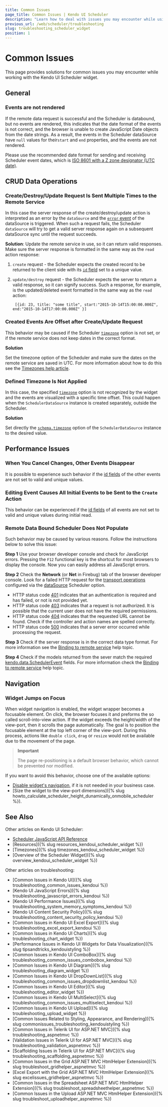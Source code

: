 ```yaml
---
title: Common Issues
page_title: Common Issues | Kendo UI Scheduler
description: "Learn how to deal with issues you may encounter while using the Kendo UI Scheduler widget."
previous_url: /web/scheduler/troubleshooting
slug: troubleshooting_scheduler_widget
position: 1
---
```


# Common Issues

This page provides solutions for common issues you may encounter while working with the Kendo UI Scheduler widget.

## General

### Events are not rendered

If the remote data request is successful and the Scheduler is databound, but no events are rendered, this indicates that the date format of the events is not correct, and the browser is unable to create JavaScript Date objects from the date strings. As a result, the events in the Scheduler dataSource have `null` values for their`start` and `end` properties, and the events are not rendered.

Please use the recommended date format for sending and receiving Scheduler event dates, which is [ISO 8601 with a Z zone designator (UTC date)](/controls/scheduling/scheduler/timezones).

## CRUD Data Operations

### Create/Destroy/Update Request Is Sent Multiple Times to the Remote Service

In this case the server response of the create/destroy/update action is interpreted as an error by the `dataSource` and the [`error` event](/api/framework/datasource#events-error) of the dataSource is triggered. When such a request fails, the Scheduler `dataSource` will try to get a valid server response again on a subsequent dataSource sync until the request succeeds.

**Solution**: Update the remote service in use, so it can return valid responses. Make sure the server response is formatted in the same way as the `read` action response:

1. `create` request - the Scheduler expects the created record to be returned to the client side with its [`id` field](/api/javascript/data/schedulerevent#fields-id) set to a unique value.

2. `update/destroy` request - the Scheduler expects the server to return a valid response, so it can signify success. Such a response, for example, is the updated/deleted event formatted in the same way as the `read` action:

        [{id: 23, title: "some title", start:"2015-10-14T15:00:00.000Z", end:"2015-10-14T17:00:00.000Z" }]

### Created Events Are Offset after Create/Update Request

This behavior may be caused if the Scheduler [`timezone`](/api/javascript/ui/scheduler#configuration-timezone) option is not set, or if the remote service does not keep dates in the correct format.

**Solution**

Set the timezone option of the Scheduler and make sure the dates on the remote service are saved in UTC. For more information about how to do this see the [Timezones help article](/web/scheduler/timezones).

### Defined Timezone Is Not Applied

In this case, the specified [`timezone`](/api/javascript/ui/scheduler#configuration-timezone) option is not recognized by the widget and the events are visualized with a specific time offset. This could happen when the `SchedulerDataSource` instance is created separately, outside the Scheduler.

**Solution**

Set directly the [`schema.timezone`](/api/javascript/data/schedulerdatasource#configuration-schema.timezone) option of the `SchedulerDataSource` instance to the desired value.

## Performance Issues

### When You Cancel Changes, Other Events Disappear

It is possible to experience such behavior if the [id fields](/api/javascript/data/schedulerevent#fields-id) of the other events are not set to valid and unique values.

### Editing Event Causes All Initial Events to be Sent to the <code>Create</code> Action

This behavior can be experienced if the [id fields](/api/javascript/data/schedulerevent#fields-id) of all events are not set to valid and unique values during initial read.

### Remote Data Bound Scheduler Does Not Populate

Such behavior may be caused by various reasons. Follow the instructions below to solve this issue:

**Step 1** Use your browser developer console and check for JavaScript errors. Pressing the `F12` functional key is the shortcut for most browsers to display the console. Now you can easily address all JavaScript errors.

**Step 2** Check the **Network** (or **Net** in Firebug) tab of the browser developer console. Look for a failed HTTP request for the [transport operations](/api/javascript/data/datasource#configuration-transport) configured via the [dataSource](/api/javascript/ui/scheduler#configuration-dataSource) Scheduler option.

* HTTP status code [401](http://en.wikipedia.org/wiki/List_of_HTTP_status_codes#401) indicates that an authentication is required and has failed, or not is not provided yet.
* HTTP status code [403](http://en.wikipedia.org/wiki/List_of_HTTP_status_codes#403) indicates that a request is not authorized. It is possible that the current user does not have the required permissions.
* HTTP status code [404](http://en.wikipedia.org/wiki/List_of_HTTP_status_codes#404) indicates that the requested URL cannot be found. Check if the controller and action names are spelled correctly.
* HTTP status code [500](http://en.wikipedia.org/wiki/List_of_HTTP_status_codes#500) indicates that a server error occurred while processing the request.

**Step 3** Check if the server response is in the correct data type format. For more information see the [Binding to remote service](/web/scheduler/overview#binding-to-remote-service) help topic.

**Step 4** Check if the models returned from the sever match the required [kendo.data.SchedulerEvent](/api/javascript/data/schedulerevent) fields. For more information check the [Binding to remote service](/web/scheduler/overview#binding-to-remote-service) help topic.

## Navigation

### Widget Jumps on Focus

When widget navigation is enabled, the widget wrapper becomes a focusable element. On click, the browser focuses it and preforms the so called scroll-into-view action. If the widget exceeds the height/width of the view-port, then it scrolls the page automatically. The goal is to position the focusable element at the top left corner of the view-port. During this process, actions like `double click`, `drag` or `resize` would not be available due to the movement of the page.

> **Important**
>
> The page re-positioning is a default browser behavior, which cannot be prevented nor modified.

If you want to avoid this behavior, choose one of the available options:
* [Disable widget's navigation](/api/javascript/ui/scheduler#configuration-selectable), if it is not needed in your business case.
* [Size the widget to the view-port dimensions]({% slug howto_calculate_scheduler_height_dunamically_onmobile_scheduler %}).

## See Also

Other articles on Kendo UI Scheduler:

* [Scheduler JavaScript API Reference](/api/javascript/ui/scheduler)
* [Resources]({% slug resources_kendoui_scheduler_widget %})
* [Timezones]({% slug timezones_kendoui_scheduler_widget %})
* [Overview of the Scheduler Widget]({% slug overview_kendoui_scheduler_widget %})

Other articles on troubleshooting:

* [Common Issues in Kendo UI]({% slug troubleshooting_common_issues_kendoui %})
* [Kendo UI JavaScript Errors]({% slug troubleshooting_javascript_errors_kendoui %})
* [Kendo UI Performance Issues]({% slug troubleshooting_system_memory_symptoms_kendoui %})
* [Kendo UI Content Security Policy]({% slug troubleshooting_content_security_policy_kendoui %})
* [Common Issues in Kendo UI Excel Export]({% slug troubleshooting_excel_export_kendoui %})
* [Common Issues in Kendo UI Charts]({% slug troubleshooting_chart_widget %})
* [Performance Issues in Kendo UI Widgets for Data Visualization]({% slug tipsandtricks_kendouistyling %})
* [Common Issues in Kendo UI ComboBox]({% slug troubleshooting_common_issues_combobox_kendoui %})
* [Common Issues in Kendo UI Diagram]({% slug troubleshooting_diagram_widget %})
* [Common Issues in Kendo UI DropDownList]({% slug troubleshooting_common_issues_dropdownlist_kendoui %})
* [Common Issues in Kendo UI Editor]({% slug troubleshooting_editor_widget %})
* [Common Issues in Kendo UI MultiSelect]({% slug troubleshooting_common_issues_multiselect_kendoui %})
* [Common Issues in Kendo UI Upload]({% slug troubleshooting_upload_widget %})
* [Common Issues Related to Styling, Appearance, and Rendering]({% slug commonissues_troubleshooting_kendouistyling %})
* [Common Issues in Telerik UI for ASP.NET MVC]({% slug troubleshooting_aspnetmvc %})
* [Validation Issues in Telerik UI for ASP.NET MVC]({% slug troubleshooting_validation_aspnetmvc %})
* [Scaffolding Issues in Telerik UI for ASP.NET MVC]({% slug troubleshooting_scaffolding_aspnetmvc %})
* [Common Issues in the Grid ASP.NET MVC HtmlHelper Extension]({% slug troubleshoot_gridhelper_aspnetmvc %})
* [Excel Export with the Grid ASP.NET MVC HtmlHelper Extension]({% slug excelissues_gridhelper_aspnetmvc %})
* [Common Issues in the Spreadsheet ASP.NET MVC HtmlHelper Extension]({% slug troubleshoot_spreadsheethelper_aspnetmvc %})
* [Common Issues in the Upload ASP.NET MVC HtmlHelper Extension]({% slug troubleshoot_uploadhelper_aspnetmvc %})
